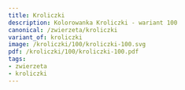 ```yaml
---
title: Kroliczki
description: Kolorowanka Kroliczki - wariant 100
canonical: /zwierzeta/kroliczki
variant_of: kroliczki
image: /kroliczki/100/kroliczki-100.svg
pdf: /kroliczki/100/kroliczki-100.pdf
tags:
- zwierzeta
- kroliczki
---
```

